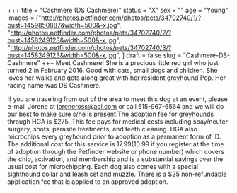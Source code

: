 +++
title = "Cashmere (DS Cashmere)"
status = "X"
sex = ""
age = "Young"
images = ["http://photos.petfinder.com/photos/pets/34702740/1/?bust=1459850887&width=500&-x.jpg",
"http://photos.petfinder.com/photos/pets/34702740/2/?bust=1458249123&width=500&-x.jpg",
"http://photos.petfinder.com/photos/pets/34702740/3/?bust=1458249123&width=500&-x.jpg",
]
draft = false
slug = "Cashmere-DS-Cashmere"
+++
Meet Cashmere! She is a precious little red girl who just turned 2 in February 2016. Good with cats, small dogs and children.  She loves her walks and gets along great with her resident greyhound Pop.  Her racing name was DS Cashmere.

If you are traveling from out of the area to meet this dog at an event, please e-mail Jorene at joreneross@aol.com or call 515-967-6564 and we will do our best to make sure s/he is present.The adoption fee for greyhounds through HGA is $275. This fee pays for medical costs including spay/neuter surgery, shots, parasite treatments, and teeth cleaning. HGA also microchips every greyhound prior to adoption as a permanent form of ID. The additional cost for this service is $17.99 ($10.99 if you register at the time of adoption through the Petfinder website or phone number) which covers the chip, activation, and membership and is a substantial savings over the usual cost for microchipping. Each dog also comes with a special sighthound collar and leash set and muzzle. There is a $25 non-refundable application fee that is applied to an approved adoption.
